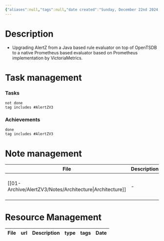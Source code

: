 ```yaml
---
{"aliases":null,"tags":null,"date created":"Sunday, December 22nd 2024, 7:50:35 pm","date modified":"Sunday, December 22nd 2024, 7:50:58 pm","publish":true,"PassFrontmatter":true,"created":"2024-12-23T10:03:57.059+05:30","updated":"2024-12-26T09:11:08.583+05:30"}
---
```


# Description
- Upgrading AlertZ from a Java based rule evaluator on top of OpenTSDB to a native Prometheus based evaluator based on Prometheus implementation by VictoriaMetrics. 

# Task management
### Tasks
```tasks
not done
tag includes #AlertZV3
```

### Achievements
```tasks
done
tag includes #AlertZV3
```

# Note management
| File                                                        | Description | tags                                                            | Date                         |
| ----------------------------------------------------------- | ----------- | --------------------------------------------------------------- | ---------------------------- |
| [[01-Archive/AlertZV3/Notes/Architecture\|Architecture]] | \-          | <ul><li>Flipkart/AlertZV3</li><li>ArchitectureDiagram</li></ul> | 10:06 AM - December 23, 2024 |


# Resource Management
| File | url | Description | type | tags | Date |
| ---- | --- | ----------- | ---- | ---- | ---- |


